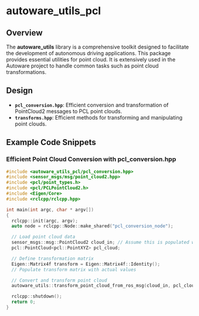 # autoware_utils_pcl

## Overview

The **autoware_utils** library is a comprehensive toolkit designed to facilitate the development of autonomous driving applications.
This package provides essential utilities for point cloud.
It is extensively used in the Autoware project to handle common tasks such as point cloud transformations.

## Design

- **`pcl_conversion.hpp`**: Efficient conversion and transformation of PointCloud2 messages to PCL point clouds.
- **`transforms.hpp`**: Efficient methods for transforming and manipulating point clouds.

## Example Code Snippets

### Efficient Point Cloud Conversion with pcl_conversion.hpp

```cpp
#include <autoware_utils_pcl/pcl_conversion.hpp>
#include <sensor_msgs/msg/point_cloud2.hpp>
#include <pcl/point_types.h>
#include <pcl/PCLPointCloud2.h>
#include <Eigen/Core>
#include <rclcpp/rclcpp.hpp>

int main(int argc, char * argv[])
{
  rclcpp::init(argc, argv);
  auto node = rclcpp::Node::make_shared("pcl_conversion_node");

  // Load point cloud data
  sensor_msgs::msg::PointCloud2 cloud_in; // Assume this is populated with data
  pcl::PointCloud<pcl::PointXYZ> pcl_cloud;

  // Define transformation matrix
  Eigen::Matrix4f transform = Eigen::Matrix4f::Identity();
  // Populate transform matrix with actual values

  // Convert and transform point cloud
  autoware_utils::transform_point_cloud_from_ros_msg(cloud_in, pcl_cloud, transform);

  rclcpp::shutdown();
  return 0;
}
```

